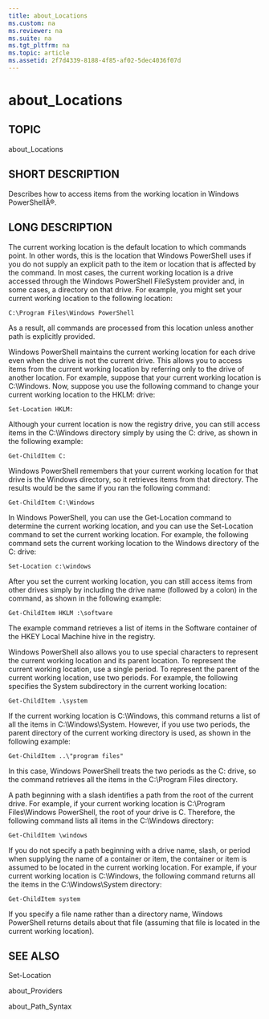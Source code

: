 ```yaml
---
title: about_Locations
ms.custom: na
ms.reviewer: na
ms.suite: na
ms.tgt_pltfrm: na
ms.topic: article
ms.assetid: 2f7d4339-8188-4f85-af02-5dec4036f07d
---
```

# about_Locations
## TOPIC  
 about\_Locations  
  
## SHORT DESCRIPTION  
 Describes how to access items from the working location in Windows PowerShellÂ®.  
  
## LONG DESCRIPTION  
 The current working location is the default location to which commands point. In other words, this is the location that Windows PowerShell uses if you do not supply an explicit path to the item or location that is affected by the command. In most cases, the current working location is a drive accessed through the Windows PowerShell FileSystem provider and, in some cases, a directory on that drive. For example, you might set your current working location to the following location:  
  
```  
C:\Program Files\Windows PowerShell  
```  
  
 As a result, all commands are processed from this location unless another path is explicitly provided.  
  
 Windows PowerShell maintains the current working location for each drive even when the drive is not the current drive. This allows you to access items from the current working location by referring only to the drive of another location. For example, suppose that your current working location is C:\\Windows. Now, suppose you use the following command to change your current working location to the HKLM: drive:  
  
```  
Set-Location HKLM:  
```  
  
 Although your current location is now the registry drive, you can still access items in the C:\\Windows directory simply by using the C: drive, as shown in the following example:  
  
```  
Get-ChildItem C:  
```  
  
 Windows PowerShell remembers that your current working location for that drive is the Windows directory, so it retrieves items from that directory. The results would be the same if you ran the following command:  
  
```  
Get-ChildItem C:\Windows  
```  
  
 In Windows PowerShell, you can use the Get\-Location command to determine the current working location, and you can use the Set\-Location command to set the current working location. For example, the following command sets the current working location to the Windows directory of the C: drive:  
  
```  
Set-Location c:\windows  
```  
  
 After you set the current working location, you can still access items from other drives simply by including the drive name \(followed by a colon\) in the command, as shown in the following example:  
  
```  
Get-ChildItem HKLM :\software  
```  
  
 The example command retrieves a list of items in the Software container of the HKEY Local Machine hive in the registry.  
  
 Windows PowerShell also allows you to use special characters to represent the current working location and its parent location. To represent the current working location, use a single period. To represent the parent of the current working location, use two periods. For example, the following specifies the System subdirectory in the current working location:  
  
```  
Get-ChildItem .\system  
```  
  
 If the current working location is C:\\Windows, this command returns a list of all the items in C:\\Windows\\System. However, if you use two periods, the parent directory of the current working directory is used, as shown in the following example:  
  
```  
Get-ChildItem ..\"program files"  
```  
  
 In this case, Windows PowerShell treats the two periods as the C: drive, so the command retrieves all the items in the C:\\Program Files directory.  
  
 A path beginning with a slash identifies a path from the root of the current drive. For example, if your current working location is C:\\Program Files\\Windows PowerShell, the root of your drive is C. Therefore, the following command lists all items in the C:\\Windows directory:  
  
```  
Get-ChildItem \windows  
```  
  
 If you do not specify a path beginning with a drive name, slash, or period when supplying the name of a container or item, the container or item is assumed to be located in the current working location. For example, if your current working location is C:\\Windows, the following command returns all the items in the C:\\Windows\\System directory:  
  
```  
Get-ChildItem system  
```  
  
 If you specify a file name rather than a directory name, Windows PowerShell returns details about that file \(assuming that file is located in the current working location\).  
  
## SEE ALSO  
 Set\-Location  
  
 about\_Providers  
  
 about\_Path\_Syntax
